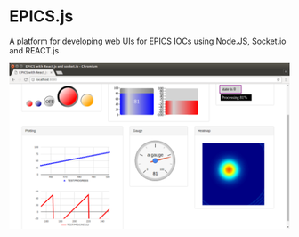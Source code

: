 # EPICS.js
A platform for developing web UIs for EPICS IOCs using Node.JS, Socket.io and REACT.js

<p align="center"><img src="screenshot.png"  width="800"></p>



